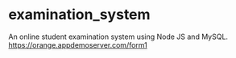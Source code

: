 # examination_system
An online student examination system using Node JS and MySQL.
https://orange.appdemoserver.com/form1
